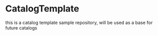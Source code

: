 # CatalogTemplate
this is a catalog template sample repository, will be used as a base for future catalogs
